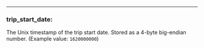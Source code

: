 ---
### **trip_start_date:**
The Unix timestamp of the trip start date. Stored as a 4-byte big-endian number. (Example value: `1620000000`)
